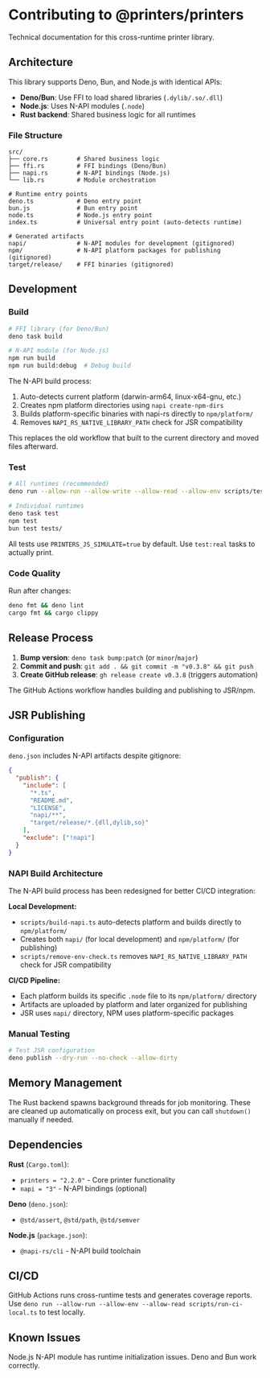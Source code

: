 # Contributing to @printers/printers

Technical documentation for this cross-runtime printer library.

## Architecture

This library supports Deno, Bun, and Node.js with identical APIs:

- **Deno/Bun**: Use FFI to load shared libraries (`.dylib/.so/.dll`)
- **Node.js**: Uses N-API modules (`.node`)
- **Rust backend**: Shared business logic for all runtimes

### File Structure

```
src/
├── core.rs        # Shared business logic
├── ffi.rs         # FFI bindings (Deno/Bun)
├── napi.rs        # N-API bindings (Node.js)
└── lib.rs         # Module orchestration

# Runtime entry points
deno.ts            # Deno entry point
bun.js             # Bun entry point  
node.ts            # Node.js entry point
index.ts           # Universal entry point (auto-detects runtime)

# Generated artifacts
napi/              # N-API modules for development (gitignored)
npm/               # N-API platform packages for publishing (gitignored)
target/release/    # FFI binaries (gitignored)
```

## Development

### Build

```bash
# FFI library (for Deno/Bun)
deno task build

# N-API module (for Node.js) 
npm run build
npm run build:debug  # Debug build
```

The N-API build process:

1. Auto-detects current platform (darwin-arm64, linux-x64-gnu, etc.)
2. Creates npm platform directories using `napi create-npm-dirs`
3. Builds platform-specific binaries with napi-rs directly to `npm/platform/`
4. Removes `NAPI_RS_NATIVE_LIBRARY_PATH` check for JSR compatibility

This replaces the old workflow that built to the current directory and moved files afterward.

### Test

```bash
# All runtimes (recommended)
deno run --allow-run --allow-write --allow-read --allow-env scripts/test-all.ts

# Individual runtimes
deno task test
npm test
bun test tests/
```

All tests use `PRINTERS_JS_SIMULATE=true` by default. Use `test:real` tasks to
actually print.

### Code Quality

Run after changes:

```bash
deno fmt && deno lint
cargo fmt && cargo clippy
```

## Release Process

1. **Bump version**: `deno task bump:patch` (or `minor`/`major`)
2. **Commit and push**: `git add . && git commit -m "v0.3.8" && git push`
3. **Create GitHub release**: `gh release create v0.3.8` (triggers automation)

The GitHub Actions workflow handles building and publishing to JSR/npm.

## JSR Publishing

### Configuration

`deno.json` includes N-API artifacts despite gitignore:

```json
{
  "publish": {
    "include": [
      "*.ts",
      "README.md",
      "LICENSE",
      "napi/**",
      "target/release/*.{dll,dylib,so}"
    ],
    "exclude": ["!napi"]
  }
}
```

### NAPI Build Architecture

The N-API build process has been redesigned for better CI/CD integration:

**Local Development:**
- `scripts/build-napi.ts` auto-detects platform and builds directly to `npm/platform/`
- Creates both `napi/` (for local development) and `npm/platform/` (for publishing)
- `scripts/remove-env-check.ts` removes `NAPI_RS_NATIVE_LIBRARY_PATH` check for JSR compatibility

**CI/CD Pipeline:**
- Each platform builds its specific `.node` file to its `npm/platform/` directory
- Artifacts are uploaded by platform and later organized for publishing
- JSR uses `napi/` directory, NPM uses platform-specific packages

### Manual Testing

```bash
# Test JSR configuration
deno publish --dry-run --no-check --allow-dirty
```

## Memory Management

The Rust backend spawns background threads for job monitoring. These are cleaned
up automatically on process exit, but you can call `shutdown()` manually if
needed.

## Dependencies

**Rust** (`Cargo.toml`):

- `printers = "2.2.0"` - Core printer functionality
- `napi = "3"` - N-API bindings (optional)

**Deno** (`deno.json`):

- `@std/assert`, `@std/path`, `@std/semver`

**Node.js** (`package.json`):

- `@napi-rs/cli` - N-API build toolchain

## CI/CD

GitHub Actions runs cross-runtime tests and generates coverage reports. Use
`deno run --allow-run --allow-env --allow-read scripts/run-ci-local.ts` to test
locally.

## Known Issues

Node.js N-API module has runtime initialization issues. Deno and Bun work
correctly.
